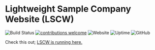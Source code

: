 # Lightweight Sample Company Website (LSCW)

![Build Status](https://travis-ci.org/ismailceliktr/ismailceliktr.github.io.svg?branch=master) [![contributions welcome](https://img.shields.io/badge/contributions-welcome-brightgreen.svg?style=flat)](https://github.com/ismailceliktr/ismailceliktr.github.io/issues) ![Website](https://img.shields.io/website/https/ismailceliktr.github.io) ![Uptime](https://img.shields.io/uptimerobot/ratio/m783247573-46d417d72287474a4ad07e98) ![GitHub](https://img.shields.io/github/license/ismailceliktr/ismailceliktr.github.io) 

Check this out; [LSCW is running here.](https://ismailceliktr.github.io/#)
